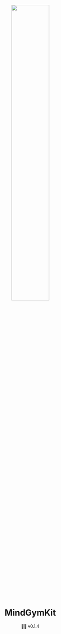 <div align=center>
<img src="https://github.com/MaeumGajim/MindGymKit/assets/102890390/e0b06d3b-a97d-4afc-9ba8-f29bee6e0f96" width="50%"/>

# MindGymKit
<aside>
💪🏿 v0.1.4
</aside>
